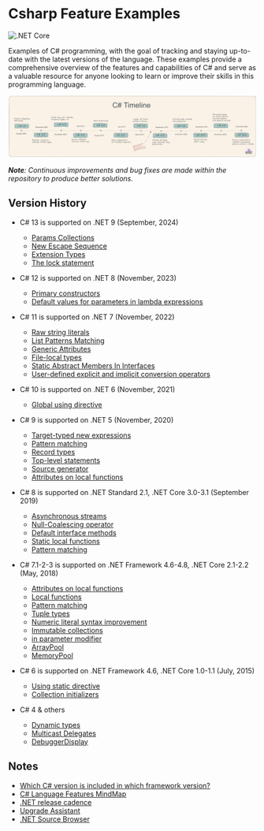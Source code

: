 # Csharp Feature Examples

![.NET Core](https://github.com/ibrahimatay/CsharpLangExamples/workflows/.NET%20Core/badge.svg)

Examples of C# programming, with the goal of tracking and staying up-to-date with the latest versions of the language. These examples provide a comprehensive overview of the features and capabilities of C# and serve as a valuable resource for anyone looking to learn or improve their skills in this programming language.

![image](/docs/Csharp-timeline.jpeg)

****Note***: Continuous improvements and bug fixes are made within the repository to produce better solutions.*

## Version History

* C# 13 is supported on .NET 9 (September, 2024)
  * [Params Collections](ParamsCollections/Program.cs)
  * [New Escape Sequence](NewEscapeSequence/Program.cs)
  * [Extension Types](ExtensionTypesCsharp13/Program.cs)
  * [The lock statement](TheLockStatement/Program.cs)

* C# 12 is supported on .NET 8 (November, 2023) 
  * [Primary constructors](PrimaryConstructors/Program.cs)
  * [Default values for parameters in lambda expressions](DefaultLambdaParameters/Program.cs)

* C# 11 is supported on .NET 7 (November, 2022)
  * [Raw string literals](RawStringLiterals/Program.cs) 
  * [List Patterns Matching](ListPatternsMatching/Program.cs)
  * [Generic Attributes](GenericAttributes/Program.cs)
  * [File-local types](FileLocalTypes/Program.cs)
  * [Static Abstract Members In Interfaces](StaticAbstractMembersInInterfaces/Program.cs)
  * [User-defined explicit and implicit conversion operators](UserDefinedConversionOperators/Program.cs)

* C# 10 is supported on .NET 6 (November, 2021)
  * [Global using directive](GlobalUsingDirective/Program.cs) 

* C# 9 is supported on .NET 5 (November, 2020)
  * [Target-typed new expressions ](TargetTypedNewExpressions/Program.cs) 
  * [Pattern matching](PatternMatchingCsharp9/Program.cs) 
  * [Record types](RecordTypes/Program.cs) 
  * [Top-level statements](TopLevelStatements/Program.cs) 
  * [Source generator](SourceGenerator/Program.cs)
  * [Attributes on local functions](AttributesOnLocalFunctions/Program.cs)
    
* C# 8 is supported on .NET Standard 2.1, .NET Core 3.0-3.1 (September 2019)
  * [Asynchronous streams](AsynchronousStreams/Program.cs) 
  * [Null-Coalescing operator](NullCoalescing/Program.cs) 
  * [Default interface methods](DefaultInterfaceMethods/Program.cs) 
  * [Static local functions](StaticLocalFunctions/Program.cs)  
  * [Pattern matching](PatternMatching/Program.cs)
    
* C# 7.1-2-3 is supported on .NET Framework 4.6-4.8, .NET Core 2.1-2.2 (May, 2018)
  * [Attributes on local functions](AttributesOnLocalFunctions/Program.cs) 
  * [Local functions](LocalFunctionsCsharp7/Program.cs) 
  * [Pattern matching](PatternMatching/Program.cs) 
  * [Tuple types](TupleTypes/Program.cs) 
  * [Numeric literal syntax improvement](NumericLiteralSyntaxImprovements/Program.cs)
  * [Immutable collections](ImmutableCollections/Program.cs) 
  * [in parameter modifier](InParameterModifier/Program.cs)
  * [ArrayPool](ArrayPool/Program.cs)
  * [MemoryPool](MemoryPool/Program.cs)
    
* C# 6 is supported on .NET Framework 4.6, .NET Core 1.0-1.1 (July, 2015)
  * [Using static directive](UsingStaticDirective/Program.cs) 
  * [Collection initializers](CollectionInitializers/Program.cs)
    
* C# 4 & others
  * [Dynamic types](DynamicTypes/Program.cs)
  * [Multicast Delegates](MulticastDelegates/Program.cs)
  * [DebuggerDisplay](DebuggerDisplay/Program.cs)

## Notes
- [Which C# version is included in which framework version?](https://learn.microsoft.com/en-us/dotnet/csharp/language-reference/configure-language-version)
- [C# Language Features MindMap](https://linkdotnetblogstorage.azureedge.net/blog/20230205_CSharpMindMap/MindMap.svg)
- [.NET release cadence](https://dotnet.microsoft.com/en-us/platform/support/policy/dotnet-core)
- [Upgrade Assistant](https://dotnet.microsoft.com/en-us/platform/upgrade-assistant)
- [.NET Source Browser](https://source.dot.net/)








